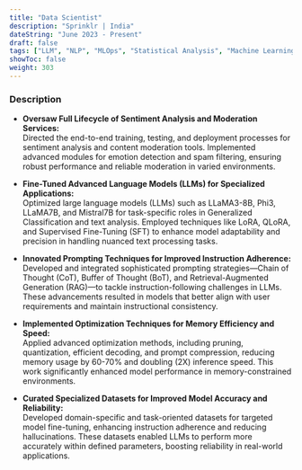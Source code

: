 ```yaml
---
title: "Data Scientist"
description: "Sprinklr | India"
dateString: "June 2023 - Present"
draft: false
tags: ["LLM", "NLP", "MLOps", "Statistical Analysis", "Machine Learning", "Deep Learning", "Backend Development", "OOP", "Data Structures", "Algorithms", "Docker", "Jenkins", "MongoDB", "GCP", "Kubernetes", "Kafka", "Python", "C++", "SQL", "HTML", "CSS", "Git", "Pandas", "NumPy", "Matplotlib", "Scikit-Learn", "TensorFlow", "PyTorch", "Bootstrap", "Power Automate", "AutoCAD", "Fusion 360", "Cloud Computing", "Data Visualization", "DevOps", "APIs", "Agile Methodologies"]
showToc: false
weight: 303
---
```


### Description

- **Oversaw Full Lifecycle of Sentiment Analysis and Moderation Services:**  
  Directed the end-to-end training, testing, and deployment processes for sentiment analysis and content moderation tools. Implemented advanced modules for emotion detection and spam filtering, ensuring robust performance and reliable moderation in varied environments.

- **Fine-Tuned Advanced Language Models (LLMs) for Specialized Applications:**  
  Optimized large language models (LLMs) such as LLaMA3-8B, Phi3, LLaMA7B, and Mistral7B for task-specific roles in Generalized Classification and text analysis. Employed techniques like LoRA, QLoRA, and Supervised Fine-Tuning (SFT) to enhance model adaptability and precision in handling nuanced text processing tasks.

- **Innovated Prompting Techniques for Improved Instruction Adherence:**  
  Developed and integrated sophisticated prompting strategies—Chain of Thought (CoT), Buffer of Thought (BoT), and Retrieval-Augmented Generation (RAG)—to tackle instruction-following challenges in LLMs. These advancements resulted in models that better align with user requirements and maintain instructional consistency.

- **Implemented Optimization Techniques for Memory Efficiency and Speed:**  
  Applied advanced optimization methods, including pruning, quantization, efficient decoding, and prompt compression, reducing memory usage by 60-70% and doubling (2X) inference speed. This work significantly enhanced model performance in memory-constrained environments.

- **Curated Specialized Datasets for Improved Model Accuracy and Reliability:**  
  Developed domain-specific and task-oriented datasets for targeted model fine-tuning, enhancing instruction adherence and reducing hallucinations. These datasets enabled LLMs to perform more accurately within defined parameters, boosting reliability in real-world applications.
